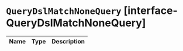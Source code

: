 # `QueryDslMatchNoneQuery` [interface-QueryDslMatchNoneQuery]

| Name | Type | Description |
| - | - | - |
